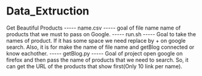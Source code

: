 # Data_Extruction
Get Beautiful Products
----- name.csv -----
goal of file name
	name of products that we must to pass on Google.
----- run.sh -----
Goal to take the names of product. If it has some space we need replace by + on google search. Also, it is for make the name of file name and getBlog connected or know eachother.
----- getBlog.py -----
Goal of project
	open google on firefox and then pass the name of products that we need to search. So, it can get the URL of the products that show first(Only 10 link per name).

	

